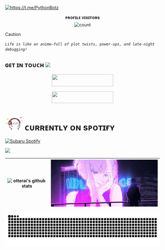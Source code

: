 <a href="https://github.com/otterai"><img src="https://readme-typing-svg.herokuapp.com?font=Russo+One&size=30&duration=4000&pause=1000&color=F7F7F7&width=435&lines=Hey%2C+my+self+Hamza+;From+Uttar+Pradesh%2C+India;Bot/Web+Dev!;Telegram%3A+%40PythonBotz" alt="https://t.me/PythonBotz" /></a>

<p align="center">
    <b>ᴘʀᴏғɪʟᴇ ᴠɪsɪᴛᴏʀs</b><br>
<img align="middle" alt="count" src="https://count.getloli.com/get/@:otterai?theme=rule34">
    
> [!CAUTION]
> _```Life is like an anime—full of plot twists, power-ups, and late-night debugging!```_


 
<h2>ɢᴇᴛ ɪɴ ᴛᴏᴜᴄʜ <img src="https://media.giphy.com/media/LnQjpWaON8nhr21vNW/giphy.gif" width="32"/></h2>

<p align="center">
<a href="https://telegram.me/metaui"><img src="https://img.shields.io/badge/-Contact%20Me-black.svg?style=for-the-badge&logo=Telegram" width="200" height="38.5"/></a>
</p>
<p align="center">
<a href="https://telegram.me/Pythonbotz"><img src="https://img.shields.io/badge/-Support%20Channel-black.svg?style=for-the-badge&logo=Telegram" width="200" height="38.5"/></a>
</p>

<h1> <img src="https://raw.githubusercontent.com/AnonymousX1025/AnonymousX1025/master/resources/songs.gif" width="57px"> ᴄᴜʀʀᴇɴᴛʟʏ ᴏɴ sᴘᴏᴛɪғʏ </h1>

[<img src="https://novatorem.visualbean.vercel.app/api/spotify" alt="Subaru Spotify" width="75%" />](https://open.spotify.com/user/3147zqots32jqlmaenz5atdkxuem)

[<img src="https://github.com/phoenix-monarch/phoenix-monarch/blob/master/resources/hr.gif"/>](https://github.com/ifeelscam/)

| <img align="center" src="https://github-stats-alpha.vercel.app/api/?username=ifeelscam&cc=000&tc=00ff00&ic=fff000&bc=fff" alt="otterai's github stats" /></a> | <img align="center" alt="count" src=https://github.com/otterai/otterai/blob/main/GIF/pinterestdownloader.com-1741206996.729839.gif>
| ------------- | ------------- |



![snake gif](https://github.com/ifeelscam/ifeelscam/blob/output/github-snake-dark.svg)

   
 
